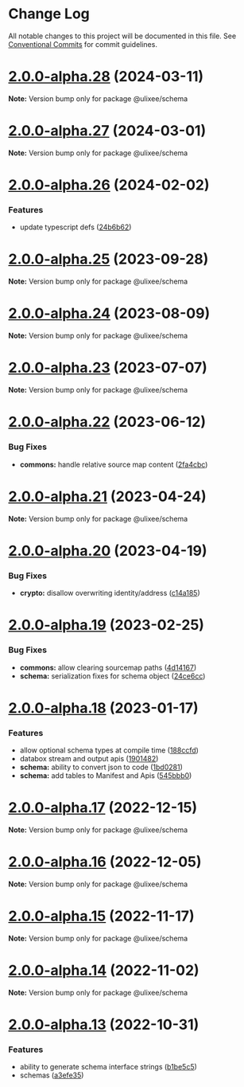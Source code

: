# Change Log

All notable changes to this project will be documented in this file.
See [Conventional Commits](https://conventionalcommits.org) for commit guidelines.

# [2.0.0-alpha.28](https://github.com/ulixee/shared/compare/v2.0.0-alpha.27...v2.0.0-alpha.28) (2024-03-11)

**Note:** Version bump only for package @ulixee/schema





# [2.0.0-alpha.27](https://github.com/ulixee/shared/compare/v2.0.0-alpha.26...v2.0.0-alpha.27) (2024-03-01)

**Note:** Version bump only for package @ulixee/schema





# [2.0.0-alpha.26](https://github.com/ulixee/shared/compare/v2.0.0-alpha.25...v2.0.0-alpha.26) (2024-02-02)


### Features

* update typescript defs ([24b6b62](https://github.com/ulixee/shared/commit/24b6b6296b55302ad7b59fffda3ce64846e13a0d))





# [2.0.0-alpha.25](https://github.com/ulixee/shared/compare/v2.0.0-alpha.24...v2.0.0-alpha.25) (2023-09-28)

**Note:** Version bump only for package @ulixee/schema





# [2.0.0-alpha.24](https://github.com/ulixee/shared/compare/v2.0.0-alpha.23...v2.0.0-alpha.24) (2023-08-09)

**Note:** Version bump only for package @ulixee/schema





# [2.0.0-alpha.23](https://github.com/ulixee/shared/compare/v2.0.0-alpha.22...v2.0.0-alpha.23) (2023-07-07)

**Note:** Version bump only for package @ulixee/schema





# [2.0.0-alpha.22](https://github.com/ulixee/shared/compare/v2.0.0-alpha.21...v2.0.0-alpha.22) (2023-06-12)


### Bug Fixes

* **commons:** handle relative source map content ([2fa4cbc](https://github.com/ulixee/shared/commit/2fa4cbc6304c7547f98d0d64c68d62c827ddc921))





# [2.0.0-alpha.21](https://github.com/ulixee/shared/compare/v2.0.0-alpha.20...v2.0.0-alpha.21) (2023-04-24)

**Note:** Version bump only for package @ulixee/schema





# [2.0.0-alpha.20](https://github.com/ulixee/shared/compare/v2.0.0-alpha.19...v2.0.0-alpha.20) (2023-04-19)


### Bug Fixes

* **crypto:** disallow overwriting identity/address ([c14a185](https://github.com/ulixee/shared/commit/c14a1857c80ca800198d231236d5fcb6223026c9))





# [2.0.0-alpha.19](https://github.com/ulixee/shared/compare/v2.0.0-alpha.18...v2.0.0-alpha.19) (2023-02-25)


### Bug Fixes

* **commons:** allow clearing sourcemap paths ([4d14167](https://github.com/ulixee/shared/commit/4d141673bd34e22d556539e6eb7bf8e63d9c9c3e))
* **schema:** serialization fixes for schema object ([24ce6cc](https://github.com/ulixee/shared/commit/24ce6cc5605aaff5b1b306755f34e431c8f70cf3))





# [2.0.0-alpha.18](https://github.com/ulixee/shared/compare/v2.0.0-alpha.17...v2.0.0-alpha.18) (2023-01-17)


### Features

* allow optional schema types at compile time ([188ccfd](https://github.com/ulixee/shared/commit/188ccfdca5aeb7f391a4063d8e9af805ae82bc60))
* databox stream and output apis ([1901482](https://github.com/ulixee/shared/commit/1901482b58d8e8d82497841d7a781efa5ee520cb))
* **schema:** ability to convert json to code ([1bd0281](https://github.com/ulixee/shared/commit/1bd028171be4751e342e500e44fee0db9306e435))
* **schema:** add tables to Manifest and Apis ([545bbb0](https://github.com/ulixee/shared/commit/545bbb0412058f3271e4d5796344e270457f4af0))





# [2.0.0-alpha.17](https://github.com/ulixee/shared/compare/v2.0.0-alpha.16...v2.0.0-alpha.17) (2022-12-15)

**Note:** Version bump only for package @ulixee/schema





# [2.0.0-alpha.16](https://github.com/ulixee/shared/compare/v2.0.0-alpha.15...v2.0.0-alpha.16) (2022-12-05)

**Note:** Version bump only for package @ulixee/schema





# [2.0.0-alpha.15](https://github.com/ulixee/shared/compare/v2.0.0-alpha.14...v2.0.0-alpha.15) (2022-11-17)

**Note:** Version bump only for package @ulixee/schema





# [2.0.0-alpha.14](https://github.com/ulixee/shared/compare/v2.0.0-alpha.13...v2.0.0-alpha.14) (2022-11-02)

**Note:** Version bump only for package @ulixee/schema





# [2.0.0-alpha.13](https://github.com/ulixee/shared/compare/v2.0.0-alpha.12...v2.0.0-alpha.13) (2022-10-31)


### Features

* ability to generate schema interface strings ([b1be5c5](https://github.com/ulixee/shared/commit/b1be5c585c19a2d8c101812d8ae5d7b08be9dc0e))
* schemas ([a3efe35](https://github.com/ulixee/shared/commit/a3efe35cc18319557434bef4239eff52978cb4a1))

